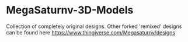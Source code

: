 # MegaSaturnv-3D-Models
Collection of completely original designs. Other forked 'remixed' designs can be found here https://www.thingiverse.com/Megasaturnv/designs
